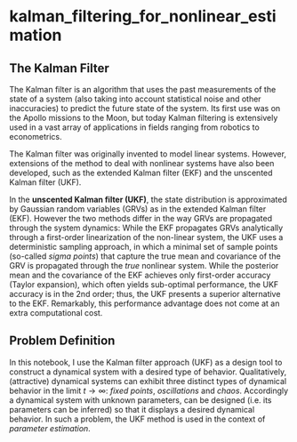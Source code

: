 # kalman_filtering_for_nonlinear_estimation
## The Kalman Filter

The Kalman filter is an algorithm that uses the past measurements of the state of a system (also taking into account statistical noise and other inaccuracies) to predict the future state of the system. Its first use was on the Apollo missions to the Moon, but today Kalman filtering is extensively used in a vast array of applications in fields ranging from robotics to econometrics.   

The Kalman filter was originally invented to model linear systems. However, extensions of the method to deal with nonlinear systems have also been developed, such as the extended Kalman filter (EKF) and the unscented Kalman filter (UKF).

In the **unscented Kalman filter (UKF)**, the state distribution is approximated by Gaussian random variables (GRVs)  as in the extended Kalman filter (EKF). However the two methods differ in the way GRVs are propagated through the system dynamics: While the EKF propagates GRVs analytically through a first-order linearization of the non-linear system, the UKF uses a deterministic sampling approach, in which a minimal set of sample points (so-called *sigma points*) that capture the true mean and covariance of the GRV is propagated through the *true* nonlinear system. While the posterior mean and the covariance of the EKF achieves only first-order accuracy (Taylor expansion), which often yields sub-optimal performance, the UKF accuracy is in the 2nd order; thus, the UKF presents a superior alternative to the EKF. Remarkably, this performance advantage does not come at an extra computational cost. 

## Problem Definition
In this notebook, I use the Kalman filter approach (UKF) as a design tool to construct a dynamical system with a desired type of behavior. Qualitatively, (attractive) dynamical systems can exhibit three distinct types of dynamical behavior in the limit $t \rightarrow \infty$: *fixed points*, *oscillations* and *chaos*.
Accordingly a dynamical system with unknown parameters, can be designed (i.e. its parameters can be inferred) so that it displays a desired dynamical behavior. In such a problem, the UKF method is used in the context of *parameter estimation*. 
